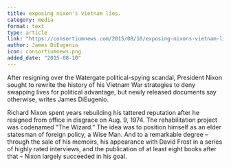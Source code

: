```yaml
---
title: exposing nixon's vietnam lies.
category: media
format: text
type: article
link: "https://consortiumnews.com/2015/08/10/exposing-nixons-vietnam-lies/"
author: James DiEugenio
icon: consortiumnews.png
added_date: "2015-08-10"
---
```

After resigning over the Watergate political-spying scandal, President Nixon sought to rewrite the history of his Vietnam War strategies to deny swapping lives for political advantage, but newly released documents say otherwise, writes James DiEugenio.  

Richard Nixon spent years rebuilding his tattered reputation after he resigned from office in disgrace on Aug. 9, 1974. The rehabilitation project was codenamed “The Wizard.” The idea was to position himself as an elder statesman of foreign policy, a Wise Man. And to a remarkable degree – through the sale of his memoirs, his appearance with David Frost in a series of highly rated interviews, and the publication of at least eight books after that – Nixon largely succeeded in his goal.  

